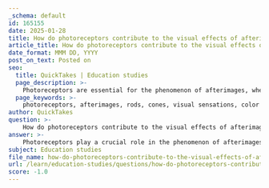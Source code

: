```yaml
---
_schema: default
id: 165155
date: 2025-01-28
title: How do photoreceptors contribute to the visual effects of afterimages?
article_title: How do photoreceptors contribute to the visual effects of afterimages?
date_format: MMM DD, YYYY
post_on_text: Posted on
seo:
  title: QuickTakes | Education studies
  page_description: >-
    Photoreceptors are essential for the phenomenon of afterimages, where fatigue from prolonged exposure to a specific color leads to a temporary imbalance in visual perception, resulting in a complementary color afterimage.
  page_keywords: >-
    photoreceptors, afterimages, rods, cones, visual sensations, color perception, light conditions, color opponency, fatigue, perception imbalance, red afterimage, green afterimage, visual processing
author: QuickTakes
question: >-
    How do photoreceptors contribute to the visual effects of afterimages?
answer: >-
    Photoreceptors play a crucial role in the phenomenon of afterimages, which are visual sensations that persist after the original stimulus has been removed. The two main types of photoreceptors in the retina are rods and cones. Rods are primarily responsible for vision in low light conditions, while cones are responsible for color perception and detail.\n\nWhen a person stares at a specific color for an extended period, the photoreceptors that are sensitive to that color become fatigued. For instance, if an individual looks at a bright red image, the red-sensitive cone photoreceptors become overstimulated and eventually tire out. When the individual then looks away from the red stimulus, the fatigued red photoreceptors are less responsive, while the opposing green-sensitive cones (which are not fatigued) become more dominant in the visual processing. This results in the perception of a green afterimage, as the brain interprets the signals from the less fatigued photoreceptors.\n\nThis competition between the different types of cone photoreceptors is a key factor in the creation of afterimages. The phenomenon can be explained by the concept of color opponency, where colors are perceived in relation to their opposites (e.g., red vs. green, blue vs. yellow). When one color is overstimulated, its opponent color can dominate perception once the stimulus is removed.\n\nIn summary, photoreceptors contribute to the visual effects of afterimages by becoming fatigued from prolonged exposure to a specific color, leading to a temporary imbalance in the signals sent to the brain, which results in the perception of an afterimage in the complementary color.
subject: Education studies
file_name: how-do-photoreceptors-contribute-to-the-visual-effects-of-afterimages.md
url: /learn/education-studies/questions/how-do-photoreceptors-contribute-to-the-visual-effects-of-afterimages
score: -1.0
---
```


&nbsp;